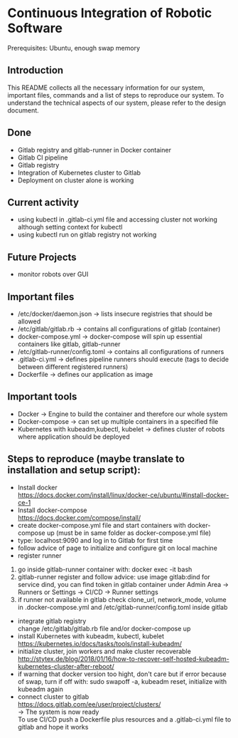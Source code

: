 # Continuous Integration of Robotic Software  
Prerequisites: Ubuntu, enough swap memory
## Introduction
This README collects all the necessary information for our system, important files, commands and a list of steps to reproduce our system. To understand the technical aspects of our system, please refer to the design document.
## Done
- Gitlab registry and gitlab-runner in Docker container  
- Gitlab CI pipeline  
- Gitlab registry  
- Integration of Kubernetes cluster to Gitlab  
- Deployment on cluster alone is working  
## Current activity  
- using kubectl in .gitlab-ci.yml file and accessing cluster not working although setting context for kubectl  
- using kubectl run on gitlab registry not working  
## Future Projects
- monitor robots over GUI

## Important files 
- /etc/docker/daemon.json        	-> lists insecure registries that should be allowed  
- /etc/gitlab/gitlab.rb		   	-> contains all configurations of gitlab (container)  
- docker-compose.yml      		-> docker-compose will spin up essential containers like gitlab, gitlab-runner  
- /etc/gitlab-runner/config.toml	-> contains all configurations of runners  
- .gitlab-ci.yml 			-> defines pipeline runners should execute (tags to decide between different registered runners)  
- Dockerfile				-> defines our application as image  
## Important tools 
- Docker					-> Engine to build the container and therefore our whole system  
- Docker-compose				-> can set up multiple containers in a specified file  
- Kubernetes with kubeadm,kubectl, kubelet	-> defines cluster of robots where application should be deployed  

## Steps to reproduce (maybe translate to installation and setup script):
- Install docker  
https://docs.docker.com/install/linux/docker-ce/ubuntu/#install-docker-ce-1  
- Install docker-compose  
https://docs.docker.com/compose/install/  
- create docker-compose.yml file and start containers with docker-compose up (must be in same folder as docker-compose.yml file)  
- type: localhost:9090 and log in to Gitlab for first time  
- follow advice of page to initialize and configure git on local machine  
- register runner  
1. go inside gitlab-runner container with: docker exec -it <name of container> bash  
2. gitlab-runner register and follow advice: use image gitlab:dind for service dind, you can find token in gitlab container under Admin Area -> Runners or Settings -> CI/CD -> Runner settings  
3. if runner not available in gitlab check clone_url, network_mode, volume in .docker-compose.yml and /etc/gitlab-runner/config.toml inside gitlab  
- integrate gitlab registry  
change /etc/gitlab/gitlab.rb file and/or docker-compose up  
- install Kubernetes with kubeadm, kubectl, kubelet  
https://kubernetes.io/docs/tasks/tools/install-kubeadm/  
- initialize cluster, join workers and make cluster recoverable  
http://stytex.de/blog/2018/01/16/how-to-recover-self-hosted-kubeadm-kubernetes-cluster-after-reboot/  
- if warning that docker version too hight, don't care but if error because of swap, turn if off with: sudo swapoff -a, kubeadm reset, initialize with kubeadm again  
- connect cluster to gitlab  
https://docs.gitlab.com/ee/user/project/clusters/  
-> The system is now ready  
To use CI/CD push a Dockerfile plus resources and a .gitlab-ci.yml file to gitlab and hope it works
